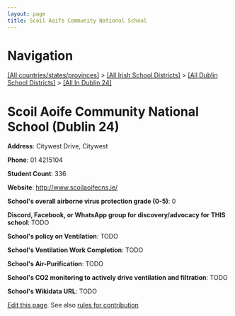 ```yaml
---
layout: page
title: Scoil Aoife Community National School
---
```

# Navigation

[[All countries/states/provinces]](../../../..) > [[All Irish School Districts]](../../..) > [[All Dublin School Districts]](../..) > [[All In Dublin 24]](..)

# Scoil Aoife Community National School (Dublin 24)

**Address**: Citywest Drive, Citywest

**Phone**: 01 4215104

**Student Count**: 336

**Website**: <http://www.scoilaoifecns.ie/>

**School's overall airborne virus protection grade (0-5)**: 0

**Discord, Facebook, or WhatsApp group for discovery/advocacy for THIS school**: TODO

**School's policy on Ventilation**: TODO

**School's Ventilation Work Completion**: TODO

**School's Air-Purification**: TODO

**School's CO2 monitoring to actively drive ventilation and filtration**: TODO

**School's Wikidata URL**: TODO


[Edit this page](https://github.com/ventilate-schools/Ireland/edit/main/./Dublin_24/Scoil_Aoife_Community_National_School.md). See also [rules for contribution](../../../contribution-rules/)